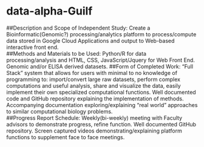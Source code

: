 # data-alpha-Guilf

##Description and Scope of Independent Study:
Create a Bioinformatic(Genomic?) processing/analytics platform to process/compute data stored in Google Cloud Applications and output to Web-based interactive front end.  
##Methods and Materials to be Used:
Python/R for data processing/analysis and HTML, CSS, JavaScript/Jquery for Web Front End. Genomic and/or ELISA derived datasets.
##Form of Completed Work:
“Full Stack” system that allows for users with minimal to no knowledge of programming to: import/convert large raw datasets, perform complex computations and useful analysis, share and visualize the data, easily implement their own specialized computational functions. Well documented code and GitHub repository explaining the implementation of methods. Accompanying documentation exploring/explaining “real world” approaches to similar computational biology problems.     
##Progress Report Schedule:
Weekly(bi-weekly) meeting with Faculty advisors to demonstrate progress, refine function. Well documented GitHub repository. Screen captured videos demonstrating/explaining platform functions to supplement face to face meetings.
  
